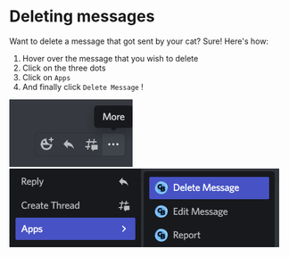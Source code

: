 # Deleting messages

Want to delete a message that got sent by your cat? Sure! Here's how:

1. Hover over the message that you wish to delete
2. Click on the three dots
3. Click on `Apps`
4. And finally click `Delete Message` !

![](<../.gitbook/assets/image (10).png>) ![](<../.gitbook/assets/image (5).png>)
